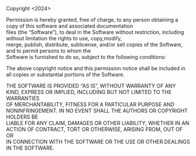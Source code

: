 

Copyright <2024> <Aymar Sedami NAHUM>

Permission is hereby granted, free of charge, to any person obtaining a copy of this software and associated documentation <br />
files (the “Software”), to deal in the Software without restriction, including without limitation the rights to use, copy,modify, <br />
merge, publish, distribute, sublicense, and/or sell copies of the Software, and to permit persons to whom the      <br />
Software is furnished to do so, subject to the following conditions:

The above copyright notice and this permission notice shall be included in all copies or substantial portions of the Software. <br/>

THE SOFTWARE IS PROVIDED “AS IS”, WITHOUT WARRANTY OF ANY KIND, EXPRESS OR IMPLIED, INCLUDING BUT NOT LIMITED TO THE WARRANTIES <br /> 
OF MERCHANTABILITY, FITNESS FOR A PARTICULAR PURPOSE AND NONINFRINGEMENT. IN NO EVENT SHALL THE AUTHORS OR COPYRIGHT HOLDERS BE <br />
LIABLE FOR ANY CLAIM, DAMAGES OR OTHER LIABILITY, WHETHER IN AN ACTION OF CONTRACT, TORT OR OTHERWISE, ARISING FROM, OUT OF OR  <br /> 
IN CONNECTION WITH THE SOFTWARE OR THE USE OR OTHER DEALINGS IN THE SOFTWARE.
